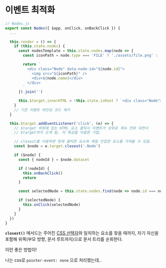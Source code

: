 # 이벤트 최적화

```js
// Nodes.js
export const Nodes({ $app, onClick, onBackClick }) {
  ...

  this.render = () => {
    if (this.state.nodes) {
      const nodesTemplate = this.state.nodes.map(node => {
        const iconPath = node.type === 'FILE' ? './assets/file.png' : './assets/directory.png'

        return `
          <div class="Node" data-node-id="${node.id}">
            <img src="${iconPath}" />
            <div>${node.name}</div>
          </div>
        `
      }).join('')

      this.$target.innerHTML = !this.state.isRoot ? `<div class="Node"><img src="/assets/prev.png"></div>${nodesTemplate}` : nodesTemplate
    }  
    // 기존 이벤트 바인딩 코드 제거
  }

  this.$target.addEventListener('click', (e) => {
    // $target 하위에 있는 HTML 요소 클릭시 이벤트가 상위로 계속 전파 되면서
    // $target까지 오게 됨. 이 특성을 이용한 기법.

    // closest를 이용하면 현재 클릭한 요소와 제일 인접한 요소를 가져올 수 있음.
    const $node = e.target.closest('.Node')

    if ($node) {
      const { nodeId } = $node.dataset

      if (!nodeId) {
        this.onBackClick()
        return
      }

      const selectedNode = this.state.nodes.find(node => node.id === nodeId)

      if (selectedNode) {
        this.onClick(selectedNode)
      }
    }
  })
}
```

**`closest()`** 메서드는 주어진 [CSS 선택자](https://developer.mozilla.org/ko/docs/Learn/CSS/Building_blocks/Selectors)와 일치하는 요소를 찾을 때까지, 자기 자신을 포함해 위쪽(부모 방향, 문서 루트까지)으로 문서 트리를 순회한다.

이런 좋은 방법이!

나는 css로 `pointer-event: none` 으로 처리했는데..
